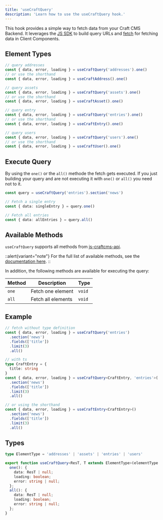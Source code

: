 ```yaml
---
title: 'useCraftQuery'
description: 'Learn how to use the useCraftQuery hook.'
---
```


This hook provides a simple way to fetch data from your Craft CMS Backend.
It leverages the [JS SDK](/libraries/js-craftcms-api) to build query URLs and [fetch](https://nextjs.org/docs/app/api-reference/functions/fetch) for fetching data in Client Components.

## Element Types
```ts
// query addresses
const { data, error, loading } = useCraftQuery('addresses').one()
// or use the shorthand
const { data, error, loading } = useCraftAddress().one()

// query assets
const { data, error, loading } = useCraftQuery('assets').one()
// or use the shorthand
const { data, error, loading } = useCraftAsset().one()

// query entry
const { data, error, loading } = useCraftQuery('entries').one()
// or use the shorthand
const { data, error, loading } = useCraftEntry().one()

// query users
const { data, error, loading } = useCraftQuery('users').one()
// or use the shorthand
const { data, error, loading } = useCraftUser().one()
```

## Execute Query

By using the `one()` or the `all()` methode the fetch gets executed. If you just building your query and are not executing it with `one()` or `all()` you need not to it.

```ts
const query = useCraftQuery('entries').section('news')

// Fetch a single entry
const { data: singleEntry } = query.one()

// Fetch all entries
const { data: allEntries } = query.all()
```
 
## Available Methods

`useCraftQuery` supports all methods from [js-craftcms-api](/libraries/js-craftcms-api). 

::alert{variant="note"}
For the full list of available methods, see the [documentation here](/libraries/js-craftcms-api/methods).
::

In addition, the following methods are available for executing the query:

| Method      | Description              | Type   |
|-------------|--------------------------|--------|
| `one`       | Fetch one element        | `void` |
| `all`       | Fetch all elements       | `void` |

## Example

```ts
// fetch without type definition
const { data, error, loading } = useCraftQuery('entries')
  .section('news')
  .fields(['title'])
  .limit(3)
  .all()

// with ts
type CraftEntry = {
  title: string
}
const { data, error, loading } = useCraftQuery<CraftEntry, 'entries'>('entries')
  .section('news')
  .fields(['title'])
  .limit(3)
  .all()

// or using the shorthand
const { data, error, loading } = useCraftEntry<CraftEntry>()
  .section('news')
  .fields(['title'])
  .limit(3)
  .all()
```

## Types

```ts
type ElementType = 'addresses' | 'assets' | 'entries' | 'users'

export function useCraftQuery<ResT, T extends ElementType>(elementType: T): QueryBuilder<T> & {
  one(): {
    data: ResT | null;
    loading: boolean;
    error: string | null;
  };
  all(): {
    data: ResT | null;
    loading: boolean;
    error: string | null;
  };
}
```
